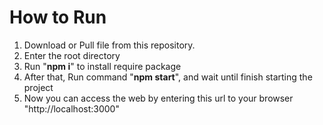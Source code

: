 <h1>How to Run</h1>
<ol>
  <li>Download or Pull file from this repository.</li>
  <li>Enter the root directory</li>
  <li>Run "<b>npm i</b>" to install require package</li>
  <li>After that, Run command "<b>npm start</b>", and wait until finish starting the project</li>
  <li>Now you can access the web by entering this url to your browser "http://localhost:3000"</li>
</ol>

